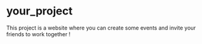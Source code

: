 # your_project
This project is a website where you can create some events and invite your friends to work together !
